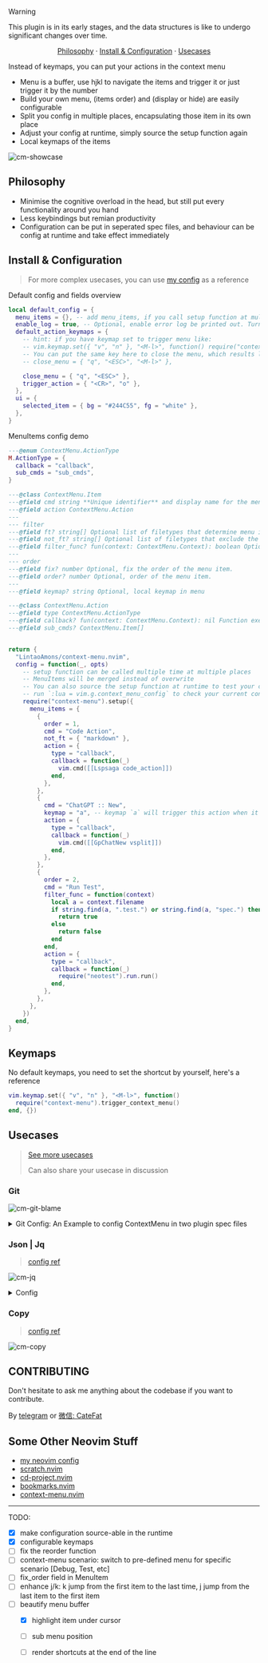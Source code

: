 > [!WARNING]
>
> This plugin is in its early stages, and the data structures is like to undergo significant changes over time.

<p align="center">
  <a href="https://github.com/LintaoAmons/context-menu.nvim?tab=readme-ov-file#philosophy">Philosophy</a>
  ·
  <a href="https://github.com/LintaoAmons/context-menu.nvim?tab=readme-ov-file#install--configuration">Install & Configuration</a>
  ·
  <a href="https://github.com/LintaoAmons/context-menu.nvim?tab=readme-ov-file#usecases">Usecases</a>
</p>

Instead of keymaps, you can put your actions in the context menu

- Menu is a buffer, use hjkl to navigate the items and trigger it or just trigger it by the number
- Build your own menu, (items order) and (display or hide) are easily configurable
- Split you config in multiple places, encapsulating those item in its own place
- Adjust your config at runtime, simply source the setup function again
- Local keymaps of the items

![cm-showcase](https://github.com/user-attachments/assets/d12e3c58-1ce1-406c-a5b7-36020362379d)


## Philosophy

- Minimise the cognitive overload in the head, but still put every functionality around you hand
- Less keybindings but remian productivity
- Configuration can be put in seperated spec files, and behaviour can be config at runtime and take effect immediately

## Install & Configuration

> For more complex usecases, you can use [my config](https://github.com/LintaoAmons/CoolStuffes/blob/main/nvim/.config/nvim/lua/plugins/editor-core/context-menu.lua) as a reference

Default config and fields overview

```lua
local default_config = {
  menu_items = {}, -- add menu_items, if you call setup function at multiple place, this field will merge together instead of overwrite
  enable_log = true, -- Optional, enable error log be printed out. Turn it off if you don't want see those lines
  default_action_keymaps = {
    -- hint: if you have keymap set to trigger menu like:
    -- vim.keymap.set({ "v", "n" }, "<M-l>", function() require("context-menu").trigger_context_menu() end, {})
    -- You can put the same key here to close the menu, which results like a toggle menu key:
    -- close_menu = { "q", "<ESC>", "<M-l>" },

    close_menu = { "q", "<ESC>" },
    trigger_action = { "<CR>", "o" },
  },
  ui = {
    selected_item = { bg = "#244C55", fg = "white" },
  },
}

```

MenuItems config demo

```lua
---@enum ContextMenu.ActionType
M.ActionType = {
  callback = "callback",
  sub_cmds = "sub_cmds",
}

---@class ContextMenu.Item
---@field cmd string **Unique identifier** and display name for the menu item.
---@field action ContextMenu.Action
---
--- filter
---@field ft? string[] Optional list of filetypes that determine menu item visibility.
---@field not_ft? string[] Optional list of filetypes that exclude the menu item's display.
---@field filter_func? fun(context: ContextMenu.Context): boolean Optional, true will remain, false will be filtered out
---
--- order
---@field fix? number Optional, fix the order of the menu item.
---@field order? number Optional, order of the menu item.
---
---@field keymap? string Optional, local keymap in menu

---@class ContextMenu.Action
---@field type ContextMenu.ActionType
---@field callback? fun(context: ContextMenu.Context): nil Function executed upon menu item selection, with context provided.
---@field sub_cmds? ContextMenu.Item[]


return {
  "LintaoAmons/context-menu.nvim",
  config = function(_, opts)
    -- setup function can be called multiple time at multiple places
    -- MenuItems will be merged instead of overwrite
    -- You can also source the setup function at runtime to test your configuration
    -- run `:lua = vim.g.context_menu_config` to check your current configuration
    require("context-menu").setup({
      menu_items = {
        {
          order = 1,
          cmd = "Code Action",
          not_ft = { "markdown" },
          action = {
            type = "callback",
            callback = function(_)
              vim.cmd([[Lspsaga code_action]])
            end,
          },
        },
        {
          cmd = "ChatGPT :: New",
          keymap = "a", -- keymap `a` will trigger this action when it show in the menu
          action = {
            type = "callback",
            callback = function(_)
              vim.cmd([[GpChatNew vsplit]])
            end,
          },
        },
        {
          order = 2,
          cmd = "Run Test",
          filter_func = function(context)
            local a = context.filename
            if string.find(a, ".test.") or string.find(a, "spec.") then
              return true
            else
              return false
            end
          end,
          action = {
            type = "callback",
            callback = function(_)
              require("neotest").run.run()
            end,
          },
        },
      },
    })
  end,
}
```

## Keymaps

No default keymaps, you need to set the shortcut by yourself, here's a reference

```lua
vim.keymap.set({ "v", "n" }, "<M-l>", function()
  require("context-menu").trigger_context_menu()
end, {})
```

## Usecases
> [See more usecases](https://lintao-index.pages.dev/docs/Vim/plugins/context-menu/)
>
> Can also share your usecase in discussion


### Git

![cm-git-blame](https://github.com/user-attachments/assets/185c9ebb-7d94-4864-989b-6a6a0a32867f)

<details>
<summary>Git Config: An Example to config ContextMenu in two plugin spec files</summary>

1. gitsign.lua

```lua title="gitsign.lua"
local prev_hunk = function()
  require("gitsigns").prev_hunk({ navigation_message = false })
end
vim.keymap.set("n", "gk", prev_hunk)

local next_hunk = function()
  require("gitsigns").next_hunk({ navigation_message = false })
end
vim.keymap.set("n", "gj", next_hunk)

return {
  {
    "LintaoAmons/context-menu.nvim",
    opts = function(_, opts)
      require("context-menu").setup({
        menu_items = {
          {
            cmd = "Git",
            order = 85,
            action = {
              type = "sub_cmds",
              sub_cmds = {
                {
                  cmd = "Commit Log Diagram",
                  order = 86,
                  action = {
                    type = "callback",
                    callback = function(_)
                      vim.cmd([[Flog]])
                    end,
                  },
                },
                {
                  cmd = "Git :: Blame",
                  order = 85,
                  action = {
                    type = "callback",
                    callback = function(_)
                      vim.cmd([[Gitsigns blame]])
                    end,
                  },
                },
                {
                  cmd = "Git :: Peek",
                  order = 80,
                  action = {
                    type = "callback",
                    callback = function(_)
                      vim.cmd([[Gitsigns preview_hunk]])
                    end,
                  },
                },
                {
                  cmd = "Git :: Reset Hunk",
                  order = 81,
                  action = {
                    type = "callback",
                    callback = function(_)
                      vim.cmd([[Gitsigns reset_hunk]])
                    end,
                  },
                },
                {
                  cmd = "Git :: Reset Buffer",
                  order = 82,
                  action = {
                    type = "callback",
                    callback = function(_)
                      vim.cmd([[Gitsigns reset_buffer]])
                    end,
                  },
                },
                {
                  cmd = "Git :: Diff Current Buffer",
                  order = 83,
                  action = {
                    type = "callback",
                    callback = function(_)
                      require("gitsigns").diffthis()
                    end,
                  },
                },
              },
            },
          },
        },
      })
    end,
  },
  -- git signs highlights text that has changed since the list
  -- git commit, and also lets you interactively stage & unstage
  -- hunks in a commit.
  {
    "lewis6991/gitsigns.nvim",
    opts = {
      signs = {
        add = { text = "▎" },
        change = { text = "▎" },
        delete = { text = "" },
        topdelete = { text = "" },
        changedelete = { text = "▎" },
        untracked = { text = "▎" },
      },
    },
  },
}
```

2. diffview.lua

```lua title="diffview.lua"

return {
"LintaoAmons/context-menu.nvim",
opts = function()
  require("context-menu").setup({
    menu_items = {
      {
        cmd = "Git",
        action = {
          type = "sub_cmds",
          sub_cmds = {
            {
              cmd = "Git Status",
              action = {
                type = "callback",
                callback = function(_)
                  vim.cmd([[DiffviewOpen]])
                end,
              },
            },
            {
              cmd = "Branch History",
              action = {
                type = "callback",
                callback = function(_)
                  vim.cmd([[DiffviewFileHistory]])
                end,
              },
            },
            {
              cmd = "Current File Commit History",
              action = {
                type = "callback",
                callback = function(_)
                  vim.cmd([[DiffviewFileHistory %]])
                end,
              },
            },
          },
        },
      },
    },
  })
end,
}
```

</details>

### Json | Jq

> [config ref](https://github.com/LintaoAmons/CoolStuffes/blob/main/nvim/.config/nvim/lua/plugins/lang/json.lua)

![cm-jq](https://github.com/user-attachments/assets/6b4212e1-2122-4ad1-bd66-3e1f72864b1a)

<details>
<summary>Config</summary>

```lua
return {
  "LintaoAmons/context-menu.nvim",
  opts = function(_, opts)
    require("context-menu").setup({
      menu_items = {
        {
          cmd = "Jq Query",
          ft = { "json" },
          action = {
            type = "callback",
            callback = function(_)
              -- you can find those util function in my config repository
              local sys = require("util.base.sys")
              local editor = require("util.editor")

              vim.ui.input(
                { prompt = 'Query pattern, e.g. `.[] | .["@message"].message` ' },
                function(pattern)
                  local absPath = editor.buf.read.get_buf_abs_path()
                  local stdout, _, stderr = sys.run_sync({ "jq", pattern, absPath }, ".")
                  local result = stdout or stderr
                  editor.split_and_write(result, { vertical = true, ft = "json" })
                end
              )
            end,
          },
        },
      },
    })
  end,
}
```

</details>

### Copy

> [config ref](https://github.com/LintaoAmons/CoolStuffes/blob/main/nvim/.config/nvim/lua/plugins/editor-enhance/copy.lua)

![cm-copy](https://github.com/user-attachments/assets/6b59dbbb-594d-41a7-a610-eeb22b332ba1)


## CONTRIBUTING

Don't hesitate to ask me anything about the codebase if you want to contribute.

By [telegram](https://t.me/+ssgpiHyY9580ZWFl) or [微信: CateFat](https://lintao-index.pages.dev/assets/images/wechat-437d6c12efa9f89bab63c7fe07ce1927.png)

## Some Other Neovim Stuff

- [my neovim config](https://github.com/LintaoAmons/CoolStuffes/tree/main/nvim/.config/nvim)
- [scratch.nvim](https://github.com/LintaoAmons/scratch.nvim)
- [cd-project.nvim](https://github.com/LintaoAmons/cd-project.nvim)
- [bookmarks.nvim](https://github.com/LintaoAmons/bookmarks.nvim)
- [context-menu.nvim](https://github.com/LintaoAmons/context-menu.nvim)

---

TODO:

- [x] make configuration source-able in the runtime
- [x] configurable keymaps
- [ ] fix the reorder function
- [ ] context-menu scenario: switch to pre-defined menu for specific scenario [Debug, Test, etc]
- [ ] fix_order field in MenuItem
- [ ] enhance j/k: k jump from the first item to the last time, j jump from the last item to the first item
- [ ] beautify menu buffer
  - [x] highlight item under cursor
  - [ ] sub menu position
  - [ ] render shortcuts at the end of the line

